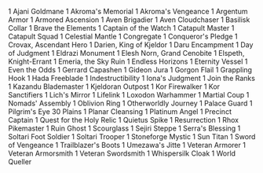 1 Ajani Goldmane
1 Akroma's Memorial
1 Akroma's Vengeance
1 Argentum Armor
1 Armored Ascension
1 Aven Brigadier
1 Aven Cloudchaser
1 Basilisk Collar
1 Brave the Elements
1 Captain of the Watch
1 Catapult Master
1 Catapult Squad
1 Celestial Mantle
1 Congregate
1 Conqueror's Pledge
1 Crovax, Ascendant Hero
1 Darien, King of Kjeldor
1 Daru Encampment
1 Day of Judgment
1 Eldrazi Monument
1 Elesh Norn, Grand Cenobite
1 Elspeth, Knight-Errant
1 Emeria, the Sky Ruin
1 Endless Horizons
1 Eternity Vessel
1 Even the Odds
1 Gerrard Capashen
1 Gideon Jura
1 Gorgon Flail
1 Grappling Hook
1 Hada Freeblade
1 Indestructibility
1 Iona's Judgment
1 Join the Ranks
1 Kazandu Blademaster
1 Kjeldoran Outpost
1 Kor Firewalker
1 Kor Sanctifiers
1 Lich's Mirror
1 Lifelink
1 Loxodon Warhammer
1 Martial Coup
1 Nomads' Assembly
1 Oblivion Ring
1 Otherworldly Journey
1 Palace Guard
1 Pilgrim's Eye
30 Plains
1 Planar Cleansing
1 Platinum Angel
1 Precinct Captain
1 Quest for the Holy Relic
1 Quietus Spike
1 Resurrection
1 Rhox Pikemaster
1 Ruin Ghost
1 Scourglass
1 Sejiri Steppe
1 Serra's Blessing
1 Soltari Foot Soldier
1 Soltari Trooper
1 Stoneforge Mystic
1 Sun Titan
1 Sword of Vengeance
1 Trailblazer's Boots
1 Umezawa's Jitte
1 Veteran Armorer
1 Veteran Armorsmith
1 Veteran Swordsmith
1 Whispersilk Cloak
1 World Queller


